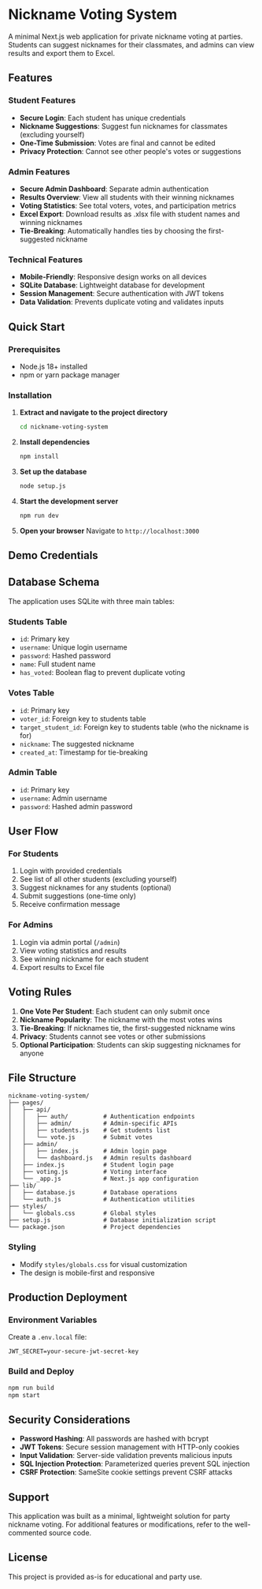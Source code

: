 # Nickname Voting System

A minimal Next.js web application for private nickname voting at parties. Students can suggest nicknames for their classmates, and admins can view results and export them to Excel.

## Features

### Student Features
- **Secure Login**: Each student has unique credentials
- **Nickname Suggestions**: Suggest fun nicknames for classmates (excluding yourself)
- **One-Time Submission**: Votes are final and cannot be edited
- **Privacy Protection**: Cannot see other people's votes or suggestions

### Admin Features
- **Secure Admin Dashboard**: Separate admin authentication
- **Results Overview**: View all students with their winning nicknames
- **Voting Statistics**: See total voters, votes, and participation metrics
- **Excel Export**: Download results as .xlsx file with student names and winning nicknames
- **Tie-Breaking**: Automatically handles ties by choosing the first-suggested nickname

### Technical Features
- **Mobile-Friendly**: Responsive design works on all devices
- **SQLite Database**: Lightweight database for development
- **Session Management**: Secure authentication with JWT tokens
- **Data Validation**: Prevents duplicate voting and validates inputs

## Quick Start

### Prerequisites
- Node.js 18+ installed
- npm or yarn package manager

### Installation

1. **Extract and navigate to the project directory**
   ```bash
   cd nickname-voting-system
   ```

2. **Install dependencies**
   ```bash
   npm install
   ```

3. **Set up the database**
   ```bash
   node setup.js
   ```

4. **Start the development server**
   ```bash
   npm run dev
   ```

5. **Open your browser**
   Navigate to `http://localhost:3000`

## Demo Credentials

## Database Schema

The application uses SQLite with three main tables:

### Students Table
- `id`: Primary key
- `username`: Unique login username
- `password`: Hashed password
- `name`: Full student name
- `has_voted`: Boolean flag to prevent duplicate voting

### Votes Table
- `id`: Primary key
- `voter_id`: Foreign key to students table
- `target_student_id`: Foreign key to students table (who the nickname is for)
- `nickname`: The suggested nickname
- `created_at`: Timestamp for tie-breaking

### Admin Table
- `id`: Primary key
- `username`: Admin username
- `password`: Hashed admin password

## User Flow

### For Students
1. Login with provided credentials
2. See list of all other students (excluding yourself)
3. Suggest nicknames for any students (optional)
4. Submit suggestions (one-time only)
5. Receive confirmation message

### For Admins
1. Login via admin portal (`/admin`)
2. View voting statistics and results
3. See winning nickname for each student
4. Export results to Excel file

## Voting Rules

1. **One Vote Per Student**: Each student can only submit once
2. **Nickname Popularity**: The nickname with the most votes wins
3. **Tie-Breaking**: If nicknames tie, the first-suggested nickname wins
4. **Privacy**: Students cannot see votes or other submissions
5. **Optional Participation**: Students can skip suggesting nicknames for anyone

## File Structure

```
nickname-voting-system/
├── pages/
│   ├── api/
│   │   ├── auth/          # Authentication endpoints
│   │   ├── admin/         # Admin-specific APIs
│   │   ├── students.js    # Get students list
│   │   └── vote.js        # Submit votes
│   ├── admin/
│   │   ├── index.js       # Admin login page
│   │   └── dashboard.js   # Admin results dashboard
│   ├── index.js           # Student login page
│   ├── voting.js          # Voting interface
│   └── _app.js            # Next.js app configuration
├── lib/
│   ├── database.js        # Database operations
│   └── auth.js            # Authentication utilities
├── styles/
│   └── globals.css        # Global styles
├── setup.js               # Database initialization script
└── package.json           # Project dependencies
```

### Styling
- Modify `styles/globals.css` for visual customization
- The design is mobile-first and responsive

## Production Deployment

### Environment Variables
Create a `.env.local` file:
```
JWT_SECRET=your-secure-jwt-secret-key
```

### Build and Deploy
```bash
npm run build
npm start
```

## Security Considerations

- **Password Hashing**: All passwords are hashed with bcrypt
- **JWT Tokens**: Secure session management with HTTP-only cookies
- **Input Validation**: Server-side validation prevents malicious inputs
- **SQL Injection Protection**: Parameterized queries prevent SQL injection
- **CSRF Protection**: SameSite cookie settings prevent CSRF attacks

## Support

This application was built as a minimal, lightweight solution for party nickname voting. For additional features or modifications, refer to the well-commented source code.

## License

This project is provided as-is for educational and party use.

